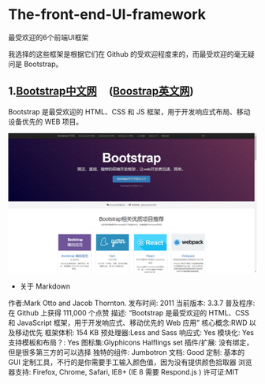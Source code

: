 # The-front-end-UI-framework
最受欢迎的6个前端UI框架

我选择的这些框架是根据它们在 Github 的受欢迎程度来的，而最受欢迎的毫无疑问是 Bootstrap。

## 1.[Bootstrap中文网](http://www.bootcss.com)     ([Boostrap英文网](http://getbootstrap.com))

Bootstrap 是最受欢迎的 HTML、CSS 和 JS 框架，用于开发响应式布局、移动设备优先的 WEB 项目。

![Bootstrap](https://github.com/Eaaon/The-front-end-UI-framework/blob/master/imgs/Bootstrap.png)

* 关于 Markdown

作者:Mark Otto and Jacob Thornton.
发布时间: 2011
当前版本: 3.3.7
普及程序: 在 Github 上获得 111,000 个点赞
描述: “Bootstrap 是最受欢迎的 HTML、CSS 和 JavaScript 框架，用于开发响应式、移动优先的 Web 应用”
核心概念:RWD 以及移动优先
框架体积: 154 KB
预处理器:Less and Sass
响应式: Yes
模块化: Yes
支持模板和布局？: Yes
图标集:Glyphicons Halflings set
插件/扩展: 没有绑定，但是很多第三方的可以选择
独特的组件: Jumbotron
文档: Good
定制: 基本的 GUI 定制工具，不行的是你需要手工输入颜色值，因为没有提供颜色拾取器
浏览器支持: Firefox, Chrome, Safari, IE8+ (IE 8 需要 Respond.js )
许可证:MIT
